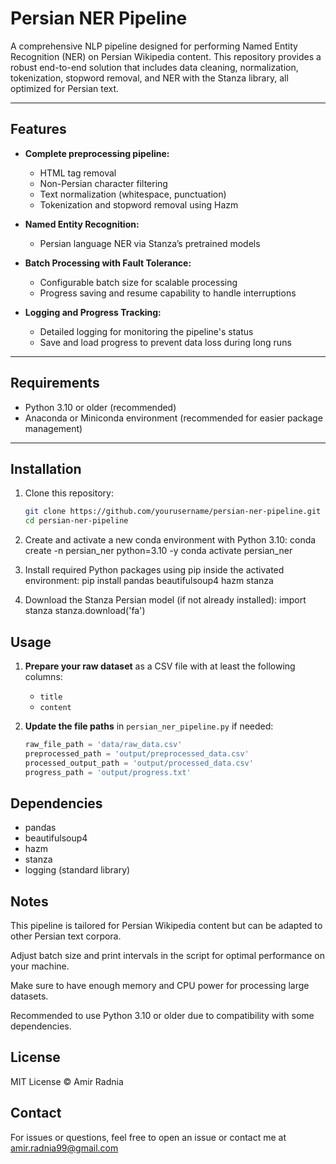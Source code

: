 # Persian NER Pipeline

A comprehensive NLP pipeline designed for performing Named Entity Recognition (NER) on Persian Wikipedia content. This repository provides a robust end-to-end solution that includes data cleaning, normalization, tokenization, stopword removal, and NER with the Stanza library, all optimized for Persian text.

---

## Features

- **Complete preprocessing pipeline:**  
  - HTML tag removal  
  - Non-Persian character filtering  
  - Text normalization (whitespace, punctuation)  
  - Tokenization and stopword removal using Hazm  

- **Named Entity Recognition:**  
  - Persian language NER via Stanza’s pretrained models  

- **Batch Processing with Fault Tolerance:**  
  - Configurable batch size for scalable processing  
  - Progress saving and resume capability to handle interruptions  

- **Logging and Progress Tracking:**  
  - Detailed logging for monitoring the pipeline's status  
  - Save and load progress to prevent data loss during long runs  

---

## Requirements

- Python 3.10 or older (recommended)  
- Anaconda or Miniconda environment (recommended for easier package management)

---

## Installation

1. Clone this repository:
   ```bash
   git clone https://github.com/yourusername/persian-ner-pipeline.git
   cd persian-ner-pipeline

2. Create and activate a new conda environment with Python 3.10:
   conda create -n persian_ner python=3.10 -y
   conda activate persian_ner

3. Install required Python packages using pip inside the activated environment:
   pip install pandas beautifulsoup4 hazm stanza

4. Download the Stanza Persian model (if not already installed):
   import stanza
   stanza.download('fa')

## Usage

1. **Prepare your raw dataset** as a CSV file with at least the following columns:
   - `title`
   - `content`

2. **Update the file paths** in `persian_ner_pipeline.py` if needed:

   ```python
   raw_file_path = 'data/raw_data.csv'
   preprocessed_path = 'output/preprocessed_data.csv'
   processed_output_path = 'output/processed_data.csv'
   progress_path = 'output/progress.txt'

## Dependencies

- pandas  
- beautifulsoup4  
- hazm  
- stanza  
- logging (standard library)

## Notes
   This pipeline is tailored for Persian Wikipedia content but can be adapted to other Persian text corpora.

   Adjust batch size and print intervals in the script for optimal performance on your machine.

   Make sure to have enough memory and CPU power for processing large datasets.

   Recommended to use Python 3.10 or older due to compatibility with some dependencies.

## License

MIT License © Amir Radnia

## Contact

For issues or questions, feel free to open an issue or contact me at amir.radnia99@gmail.com
